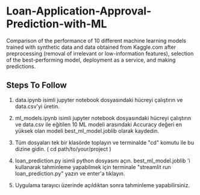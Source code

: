 # Loan-Application-Approval-Prediction-with-ML
Comparison of the performance of 10 different machine learning models trained with synthetic data and data obtained from Kaggle.com after preprocessing (removal of irrelevant or low-information features), selection of the best-performing model, deployment as a service, and making predictions.

## Steps To Follow

1. data.ipynb isimli jupyter notebook dosyasındaki hücreyi çalıştırın ve data.csv'yi üretin.

2. ml_models.ipynb  isimli jupyter notebook dosyasındaki hücreyi çalıştırın ve data.csv ile eğitilen 10 ML modeli arasındaki Accuracy değeri en yüksek olan modeli best_ml_model.joblib olarak kaydedin.

3. Tüm dosyaları tek bir klasörde toplayın ve terminalde "cd" komutu ile bu dizine gidin. ( cd path/to/your/project )

4. loan_prediction.py isimli python dosyasını açın. best_ml_model.joblib 'i kullanarak tahminleme yapabilmek için terminale "streamlit run loan_prediction.py" yazın ve enter'a tıklayın.

5. Uygulama tarayıcı üzerinde açıldıktan sonra tahminleme yapabilirsiniz.

